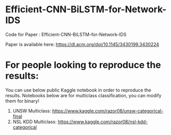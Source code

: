 # Efficient-CNN-BiLSTM-for-Network-IDS

Code for Paper : Efficient-CNN-BiLSTM-for-Network-IDS

Paper is available here: https://dl.acm.org/doi/10.1145/3430199.3430224 

# For people looking to reproduce the results:
You can use below public Kaggle notebook in order to reproduce the results. Notebooks below are for multiclass classification, you can modify them for binary!

1. UNSW Multiclass: https://www.kaggle.com/razor08/unsw-categorical-final
2. NSL KDD Multiclass: https://www.kaggle.com/razor08/nsl-kdd-categorical 

